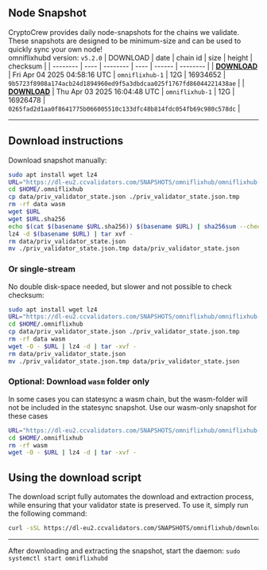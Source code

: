 ## Node Snapshot
CryptoCrew provides daily node-snapshots for the chains we validate. These snapshots are designed to be minimum-size and can be used to quickly sync your own node!  
omniflixhubd version: `v5.2.0`
| DOWNLOAD | date | chain id | size | height | checksum |
| -------- | ---- | -------- | ---- | ------ | -------- |
| **[DOWNLOAD](https://dl-eu2.ccvalidators.com/SNAPSHOTS/omniflixhub/omniflixhub-1_16934652.tar.lz4)** | Fri Apr 04 2025 04:58:16 UTC | `omniflixhub-1` | 12G | 16934652 | `9b5723f8908a174acb24d1894960ed9f5a3dbdcaa025f1767fd86044221438ae` |
| **[DOWNLOAD](https://dl-eu2.ccvalidators.com/SNAPSHOTS/omniflixhub/omniflixhub-1_16926478.tar.lz4)** | Thu Apr 03 2025 16:04:48 UTC | `omniflixhub-1` | 12G | 16926478 | `0265fad2d1aa0f8641775b066005510c133dfc48b814fdc054fb69c980c578dc` |

---

## Download instructions
Download snapshot manually:
```sh
sudo apt install wget lz4
URL="https://dl-eu2.ccvalidators.com/SNAPSHOTS/omniflixhub/omniflixhub-1_16934652.tar.lz4"
cd $HOME/.omniflixhub
cp data/priv_validator_state.json ./priv_validator_state.json.tmp
rm -rf data wasm
wget $URL
wget $URL.sha256
echo $(cat $(basename $URL.sha256)) $(basename $URL) | sha256sum --check
lz4 -d $(basename $URL) | tar xvf -
rm data/priv_validator_state.json
mv ./priv_validator_state.json.tmp data/priv_validator_state.json
```

### Or single-stream
No double disk-space needed, but slower and not possible to check checksum:
```sh
sudo apt install wget lz4
URL="https://dl-eu2.ccvalidators.com/SNAPSHOTS/omniflixhub/omniflixhub-1_16934652.tar.lz4"
cd $HOME/.omniflixhub
cp data/priv_validator_state.json ./priv_validator_state.json.tmp
rm -rf data wasm
wget -O - $URL | lz4 -d | tar -xvf -
rm data/priv_validator_state.json
mv ./priv_validator_state.json.tmp data/priv_validator_state.json
```

### Optional: Download `wasm` folder only
In some cases you can statesync a wasm chain, but the wasm-folder will not be included in the statesync snapshot. Use our wasm-only snapshot for these cases
```sh
URL="https://dl-eu2.ccvalidators.com/SNAPSHOTS/omniflixhub/omniflixhub-1_wasm.tar.lz4"
cd $HOME/.omniflixhub
rm -rf wasm
wget -O - $URL | lz4 -d | tar -xvf -
```



## Using the download script

The download script fully automates the download and extraction process, while ensuring that your validator state is preserved. To use it, simply run the following command:
```sh
curl -sSL https://dl-eu2.ccvalidators.com/SNAPSHOTS/omniflixhub/download_snapshot.sh | bash
```
---

After downloading and extracting the snapshot, start the daemon: `sudo systemctl start omniflixhubd`

